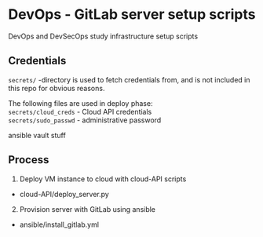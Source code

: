 # DevOps - GitLab server setup scripts
DevOps and DevSecOps study infrastructure setup scripts

## Credentials
`secrets/` -directory is used to fetch credentials from, and is not included in this repo for obvious reasons. 

The following files are used in deploy phase:  
`secrets/cloud_creds` - Cloud API credentials  
`secrets/sudo_passwd` - administrative password  

ansible vault stuff  

## Process
1. Deploy VM instance to cloud with cloud-API scripts
- cloud-API/deploy_server.py

2. Provision server with GitLab using ansible
- ansible/install_gitlab.yml
